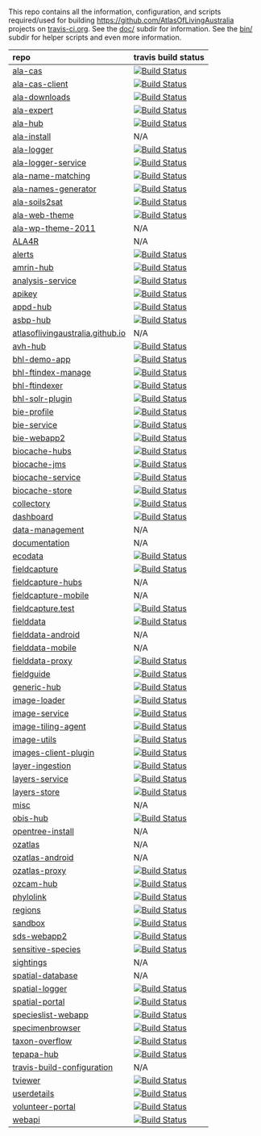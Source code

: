 This repo contains all the information, configuration, and scripts required/used for building https://github.com/AtlasOfLivingAustralia projects on [travis-ci.org](https://travis-ci.org).
See the [doc/](https://github.com/AtlasOfLivingAustralia/travis-build-configuration/tree/master/doc) subdir for information.
See the [bin/](https://github.com/AtlasOfLivingAustralia/travis-build-configuration/tree/master/bin) subdir for helper scripts and even more information.

|repo|travis build status|
|:---|:------------------|
|[ala-cas](https://github.com/AtlasOfLivingAustralia/ala-cas)|[![Build Status](https://travis-ci.org/AtlasOfLivingAustralia/ala-cas.svg?branch=master)](https://travis-ci.org/AtlasOfLivingAustralia/ala-cas)|
|[ala-cas-client](https://github.com/AtlasOfLivingAustralia/ala-cas-client)|[![Build Status](https://travis-ci.org/AtlasOfLivingAustralia/ala-cas-client.svg?branch=master)](https://travis-ci.org/AtlasOfLivingAustralia/ala-cas-client)|
|[ala-downloads](https://github.com/AtlasOfLivingAustralia/ala-downloads)|[![Build Status](https://travis-ci.org/AtlasOfLivingAustralia/ala-downloads.svg?branch=master)](https://travis-ci.org/AtlasOfLivingAustralia/ala-downloads)|
|[ala-expert](https://github.com/AtlasOfLivingAustralia/ala-expert)|[![Build Status](https://travis-ci.org/AtlasOfLivingAustralia/ala-expert.svg?branch=master)](https://travis-ci.org/AtlasOfLivingAustralia/ala-expert)|
|[ala-hub](https://github.com/AtlasOfLivingAustralia/ala-hub)|[![Build Status](https://travis-ci.org/AtlasOfLivingAustralia/ala-hub.svg?branch=master)](https://travis-ci.org/AtlasOfLivingAustralia/ala-hub)|
|[ala-install](https://github.com/AtlasOfLivingAustralia/ala-install)|N/A|
|[ala-logger](https://github.com/AtlasOfLivingAustralia/ala-logger)|[![Build Status](https://travis-ci.org/AtlasOfLivingAustralia/ala-logger.svg?branch=master)](https://travis-ci.org/AtlasOfLivingAustralia/ala-logger)|
|[ala-logger-service](https://github.com/AtlasOfLivingAustralia/ala-logger-service)|[![Build Status](https://travis-ci.org/AtlasOfLivingAustralia/ala-logger-service.svg?branch=master)](https://travis-ci.org/AtlasOfLivingAustralia/ala-logger-service)|
|[ala-name-matching](https://github.com/AtlasOfLivingAustralia/ala-name-matching)|[![Build Status](https://travis-ci.org/AtlasOfLivingAustralia/ala-name-matching.svg?branch=master)](https://travis-ci.org/AtlasOfLivingAustralia/ala-name-matching)|
|[ala-names-generator](https://github.com/AtlasOfLivingAustralia/ala-names-generator)|[![Build Status](https://travis-ci.org/AtlasOfLivingAustralia/ala-names-generator.svg?branch=master)](https://travis-ci.org/AtlasOfLivingAustralia/ala-names-generator)|
|[ala-soils2sat](https://github.com/AtlasOfLivingAustralia/ala-soils2sat)|[![Build Status](https://travis-ci.org/AtlasOfLivingAustralia/ala-soils2sat.svg?branch=master)](https://travis-ci.org/AtlasOfLivingAustralia/ala-soils2sat)|
|[ala-web-theme](https://github.com/AtlasOfLivingAustralia/ala-web-theme)|[![Build Status](https://travis-ci.org/AtlasOfLivingAustralia/ala-web-theme.svg?branch=master)](https://travis-ci.org/AtlasOfLivingAustralia/ala-web-theme)|
|[ala-wp-theme-2011](https://github.com/AtlasOfLivingAustralia/ala-wp-theme-2011)|N/A|
|[ALA4R](https://github.com/AtlasOfLivingAustralia/ALA4R)|N/A|
|[alerts](https://github.com/AtlasOfLivingAustralia/alerts)|[![Build Status](https://travis-ci.org/AtlasOfLivingAustralia/alerts.svg?branch=master)](https://travis-ci.org/AtlasOfLivingAustralia/alerts)|
|[amrin-hub](https://github.com/AtlasOfLivingAustralia/amrin-hub)|[![Build Status](https://travis-ci.org/AtlasOfLivingAustralia/amrin-hub.svg?branch=master)](https://travis-ci.org/AtlasOfLivingAustralia/amrin-hub)|
|[analysis-service](https://github.com/AtlasOfLivingAustralia/analysis-service)|[![Build Status](https://travis-ci.org/AtlasOfLivingAustralia/analysis-service.svg?branch=master)](https://travis-ci.org/AtlasOfLivingAustralia/analysis-service)|
|[apikey](https://github.com/AtlasOfLivingAustralia/apikey)|[![Build Status](https://travis-ci.org/AtlasOfLivingAustralia/apikey.svg?branch=master)](https://travis-ci.org/AtlasOfLivingAustralia/apikey)|
|[appd-hub](https://github.com/AtlasOfLivingAustralia/appd-hub)|[![Build Status](https://travis-ci.org/AtlasOfLivingAustralia/appd-hub.svg?branch=master)](https://travis-ci.org/AtlasOfLivingAustralia/appd-hub)|
|[asbp-hub](https://github.com/AtlasOfLivingAustralia/asbp-hub)|[![Build Status](https://travis-ci.org/AtlasOfLivingAustralia/asbp-hub.svg?branch=master)](https://travis-ci.org/AtlasOfLivingAustralia/asbp-hub)|
|[atlasoflivingaustralia.github.io](https://github.com/AtlasOfLivingAustralia/atlasoflivingaustralia.github.io)|N/A|
|[avh-hub](https://github.com/AtlasOfLivingAustralia/avh-hub)|[![Build Status](https://travis-ci.org/AtlasOfLivingAustralia/avh-hub.svg?branch=master)](https://travis-ci.org/AtlasOfLivingAustralia/avh-hub)|
|[bhl-demo-app](https://github.com/AtlasOfLivingAustralia/bhl-demo-app)|[![Build Status](https://travis-ci.org/AtlasOfLivingAustralia/bhl-demo-app.svg?branch=master)](https://travis-ci.org/AtlasOfLivingAustralia/bhl-demo-app)|
|[bhl-ftindex-manage](https://github.com/AtlasOfLivingAustralia/bhl-ftindex-manage)|[![Build Status](https://travis-ci.org/AtlasOfLivingAustralia/bhl-ftindex-manage.svg?branch=master)](https://travis-ci.org/AtlasOfLivingAustralia/bhl-ftindex-manage)|
|[bhl-ftindexer](https://github.com/AtlasOfLivingAustralia/bhl-ftindexer)|[![Build Status](https://travis-ci.org/AtlasOfLivingAustralia/bhl-ftindexer.svg?branch=master)](https://travis-ci.org/AtlasOfLivingAustralia/bhl-ftindexer)|
|[bhl-solr-plugin](https://github.com/AtlasOfLivingAustralia/bhl-solr-plugin)|[![Build Status](https://travis-ci.org/AtlasOfLivingAustralia/bhl-solr-plugin.svg?branch=master)](https://travis-ci.org/AtlasOfLivingAustralia/bhl-solr-plugin)|
|[bie-profile](https://github.com/AtlasOfLivingAustralia/bie-profile)|[![Build Status](https://travis-ci.org/AtlasOfLivingAustralia/bie-profile.svg?branch=master)](https://travis-ci.org/AtlasOfLivingAustralia/bie-profile)|
|[bie-service](https://github.com/AtlasOfLivingAustralia/bie-service)|[![Build Status](https://travis-ci.org/AtlasOfLivingAustralia/bie-service.svg?branch=master)](https://travis-ci.org/AtlasOfLivingAustralia/bie-service)|
|[bie-webapp2](https://github.com/AtlasOfLivingAustralia/bie-webapp2)|[![Build Status](https://travis-ci.org/AtlasOfLivingAustralia/bie-webapp2.svg?branch=master)](https://travis-ci.org/AtlasOfLivingAustralia/bie-webapp2)|
|[biocache-hubs](https://github.com/AtlasOfLivingAustralia/biocache-hubs)|[![Build Status](https://travis-ci.org/AtlasOfLivingAustralia/biocache-hubs.svg?branch=master)](https://travis-ci.org/AtlasOfLivingAustralia/biocache-hubs)|
|[biocache-jms](https://github.com/AtlasOfLivingAustralia/biocache-jms)|[![Build Status](https://travis-ci.org/AtlasOfLivingAustralia/biocache-jms.svg?branch=master)](https://travis-ci.org/AtlasOfLivingAustralia/biocache-jms)|
|[biocache-service](https://github.com/AtlasOfLivingAustralia/biocache-service)|[![Build Status](https://travis-ci.org/AtlasOfLivingAustralia/biocache-service.svg?branch=master)](https://travis-ci.org/AtlasOfLivingAustralia/biocache-service)|
|[biocache-store](https://github.com/AtlasOfLivingAustralia/biocache-store)|[![Build Status](https://travis-ci.org/AtlasOfLivingAustralia/biocache-store.svg?branch=master)](https://travis-ci.org/AtlasOfLivingAustralia/biocache-store)|
|[collectory](https://github.com/AtlasOfLivingAustralia/collectory)|[![Build Status](https://travis-ci.org/AtlasOfLivingAustralia/collectory.svg?branch=master)](https://travis-ci.org/AtlasOfLivingAustralia/collectory)|
|[dashboard](https://github.com/AtlasOfLivingAustralia/dashboard)|[![Build Status](https://travis-ci.org/AtlasOfLivingAustralia/dashboard.svg?branch=master)](https://travis-ci.org/AtlasOfLivingAustralia/dashboard)|
|[data-management](https://github.com/AtlasOfLivingAustralia/data-management)|N/A|
|[documentation](https://github.com/AtlasOfLivingAustralia/documentation)|N/A|
|[ecodata](https://github.com/AtlasOfLivingAustralia/ecodata)|[![Build Status](https://travis-ci.org/AtlasOfLivingAustralia/ecodata.svg?branch=master)](https://travis-ci.org/AtlasOfLivingAustralia/ecodata)|
|[fieldcapture](https://github.com/AtlasOfLivingAustralia/fieldcapture)|[![Build Status](https://travis-ci.org/AtlasOfLivingAustralia/fieldcapture.svg?branch=master)](https://travis-ci.org/AtlasOfLivingAustralia/fieldcapture)|
|[fieldcapture-hubs](https://github.com/AtlasOfLivingAustralia/fieldcapture-hubs)|N/A|
|[fieldcapture-mobile](https://github.com/AtlasOfLivingAustralia/fieldcapture-mobile)|N/A|
|[fieldcapture.test](https://github.com/AtlasOfLivingAustralia/fieldcapture.test)|[![Build Status](https://travis-ci.org/AtlasOfLivingAustralia/fieldcapture.test.svg?branch=master)](https://travis-ci.org/AtlasOfLivingAustralia/fieldcapture.test)|
|[fielddata](https://github.com/AtlasOfLivingAustralia/fielddata)|[![Build Status](https://travis-ci.org/AtlasOfLivingAustralia/fielddata.svg?branch=master)](https://travis-ci.org/AtlasOfLivingAustralia/fielddata)|
|[fielddata-android](https://github.com/AtlasOfLivingAustralia/fielddata-android)|N/A|
|[fielddata-mobile](https://github.com/AtlasOfLivingAustralia/fielddata-mobile)|N/A|
|[fielddata-proxy](https://github.com/AtlasOfLivingAustralia/fielddata-proxy)|[![Build Status](https://travis-ci.org/AtlasOfLivingAustralia/fielddata-proxy.svg?branch=master)](https://travis-ci.org/AtlasOfLivingAustralia/fielddata-proxy)|
|[fieldguide](https://github.com/AtlasOfLivingAustralia/fieldguide)|[![Build Status](https://travis-ci.org/AtlasOfLivingAustralia/fieldguide.svg?branch=master)](https://travis-ci.org/AtlasOfLivingAustralia/fieldguide)|
|[generic-hub](https://github.com/AtlasOfLivingAustralia/generic-hub)|[![Build Status](https://travis-ci.org/AtlasOfLivingAustralia/generic-hub.svg?branch=master)](https://travis-ci.org/AtlasOfLivingAustralia/generic-hub)|
|[image-loader](https://github.com/AtlasOfLivingAustralia/image-loader)|[![Build Status](https://travis-ci.org/AtlasOfLivingAustralia/image-loader.svg?branch=master)](https://travis-ci.org/AtlasOfLivingAustralia/image-loader)|
|[image-service](https://github.com/AtlasOfLivingAustralia/image-service)|[![Build Status](https://travis-ci.org/AtlasOfLivingAustralia/image-service.svg?branch=master)](https://travis-ci.org/AtlasOfLivingAustralia/image-service)|
|[image-tiling-agent](https://github.com/AtlasOfLivingAustralia/image-tiling-agent)|[![Build Status](https://travis-ci.org/AtlasOfLivingAustralia/image-tiling-agent.svg?branch=master)](https://travis-ci.org/AtlasOfLivingAustralia/image-tiling-agent)|
|[image-utils](https://github.com/AtlasOfLivingAustralia/image-utils)|[![Build Status](https://travis-ci.org/AtlasOfLivingAustralia/image-utils.svg?branch=master)](https://travis-ci.org/AtlasOfLivingAustralia/image-utils)|
|[images-client-plugin](https://github.com/AtlasOfLivingAustralia/images-client-plugin)|[![Build Status](https://travis-ci.org/AtlasOfLivingAustralia/images-client-plugin.svg?branch=master)](https://travis-ci.org/AtlasOfLivingAustralia/images-client-plugin)|
|[layer-ingestion](https://github.com/AtlasOfLivingAustralia/layer-ingestion)|[![Build Status](https://travis-ci.org/AtlasOfLivingAustralia/layer-ingestion.svg?branch=master)](https://travis-ci.org/AtlasOfLivingAustralia/layer-ingestion)|
|[layers-service](https://github.com/AtlasOfLivingAustralia/layers-service)|[![Build Status](https://travis-ci.org/AtlasOfLivingAustralia/layers-service.svg?branch=master)](https://travis-ci.org/AtlasOfLivingAustralia/layers-service)|
|[layers-store](https://github.com/AtlasOfLivingAustralia/layers-store)|[![Build Status](https://travis-ci.org/AtlasOfLivingAustralia/layers-store.svg?branch=master)](https://travis-ci.org/AtlasOfLivingAustralia/layers-store)|
|[misc](https://github.com/AtlasOfLivingAustralia/misc)|N/A|
|[obis-hub](https://github.com/AtlasOfLivingAustralia/obis-hub)|[![Build Status](https://travis-ci.org/AtlasOfLivingAustralia/obis-hub.svg?branch=master)](https://travis-ci.org/AtlasOfLivingAustralia/obis-hub)|
|[opentree-install](https://github.com/AtlasOfLivingAustralia/opentree-install)|N/A|
|[ozatlas](https://github.com/AtlasOfLivingAustralia/ozatlas)|N/A|
|[ozatlas-android](https://github.com/AtlasOfLivingAustralia/ozatlas-android)|N/A|
|[ozatlas-proxy](https://github.com/AtlasOfLivingAustralia/ozatlas-proxy)|[![Build Status](https://travis-ci.org/AtlasOfLivingAustralia/ozatlas-proxy.svg?branch=master)](https://travis-ci.org/AtlasOfLivingAustralia/ozatlas-proxy)|
|[ozcam-hub](https://github.com/AtlasOfLivingAustralia/ozcam-hub)|[![Build Status](https://travis-ci.org/AtlasOfLivingAustralia/ozcam-hub.svg?branch=master)](https://travis-ci.org/AtlasOfLivingAustralia/ozcam-hub)|
|[phylolink](https://github.com/AtlasOfLivingAustralia/phylolink)|[![Build Status](https://travis-ci.org/AtlasOfLivingAustralia/phylolink.svg?branch=master)](https://travis-ci.org/AtlasOfLivingAustralia/phylolink)|
|[regions](https://github.com/AtlasOfLivingAustralia/regions)|[![Build Status](https://travis-ci.org/AtlasOfLivingAustralia/regions.svg?branch=master)](https://travis-ci.org/AtlasOfLivingAustralia/regions)|
|[sandbox](https://github.com/AtlasOfLivingAustralia/sandbox)|[![Build Status](https://travis-ci.org/AtlasOfLivingAustralia/sandbox.svg?branch=master)](https://travis-ci.org/AtlasOfLivingAustralia/sandbox)|
|[sds-webapp2](https://github.com/AtlasOfLivingAustralia/sds-webapp2)|[![Build Status](https://travis-ci.org/AtlasOfLivingAustralia/sds-webapp2.svg?branch=master)](https://travis-ci.org/AtlasOfLivingAustralia/sds-webapp2)|
|[sensitive-species](https://github.com/AtlasOfLivingAustralia/sensitive-species)|[![Build Status](https://travis-ci.org/AtlasOfLivingAustralia/sensitive-species.svg?branch=master)](https://travis-ci.org/AtlasOfLivingAustralia/sensitive-species)|
|[sightings](https://github.com/AtlasOfLivingAustralia/sightings)|N/A|
|[spatial-database](https://github.com/AtlasOfLivingAustralia/spatial-database)|N/A|
|[spatial-logger](https://github.com/AtlasOfLivingAustralia/spatial-logger)|[![Build Status](https://travis-ci.org/AtlasOfLivingAustralia/spatial-logger.svg?branch=master)](https://travis-ci.org/AtlasOfLivingAustralia/spatial-logger)|
|[spatial-portal](https://github.com/AtlasOfLivingAustralia/spatial-portal)|[![Build Status](https://travis-ci.org/AtlasOfLivingAustralia/spatial-portal.svg?branch=master)](https://travis-ci.org/AtlasOfLivingAustralia/spatial-portal)|
|[specieslist-webapp](https://github.com/AtlasOfLivingAustralia/specieslist-webapp)|[![Build Status](https://travis-ci.org/AtlasOfLivingAustralia/specieslist-webapp.svg?branch=master)](https://travis-ci.org/AtlasOfLivingAustralia/specieslist-webapp)|
|[specimenbrowser](https://github.com/AtlasOfLivingAustralia/specimenbrowser)|[![Build Status](https://travis-ci.org/AtlasOfLivingAustralia/specimenbrowser.svg?branch=master)](https://travis-ci.org/AtlasOfLivingAustralia/specimenbrowser)|
|[taxon-overflow](https://github.com/AtlasOfLivingAustralia/taxon-overflow)|[![Build Status](https://travis-ci.org/AtlasOfLivingAustralia/taxon-overflow.svg?branch=master)](https://travis-ci.org/AtlasOfLivingAustralia/taxon-overflow)|
|[tepapa-hub](https://github.com/AtlasOfLivingAustralia/tepapa-hub)|[![Build Status](https://travis-ci.org/AtlasOfLivingAustralia/tepapa-hub.svg?branch=master)](https://travis-ci.org/AtlasOfLivingAustralia/tepapa-hub)|
|[travis-build-configuration](https://github.com/AtlasOfLivingAustralia/travis-build-configuration)|N/A|
|[tviewer](https://github.com/AtlasOfLivingAustralia/tviewer)|[![Build Status](https://travis-ci.org/AtlasOfLivingAustralia/tviewer.svg?branch=master)](https://travis-ci.org/AtlasOfLivingAustralia/tviewer)|
|[userdetails](https://github.com/AtlasOfLivingAustralia/userdetails)|[![Build Status](https://travis-ci.org/AtlasOfLivingAustralia/userdetails.svg?branch=master)](https://travis-ci.org/AtlasOfLivingAustralia/userdetails)|
|[volunteer-portal](https://github.com/AtlasOfLivingAustralia/volunteer-portal)|[![Build Status](https://travis-ci.org/AtlasOfLivingAustralia/volunteer-portal.svg?branch=master)](https://travis-ci.org/AtlasOfLivingAustralia/volunteer-portal)|
|[webapi](https://github.com/AtlasOfLivingAustralia/webapi)|[![Build Status](https://travis-ci.org/AtlasOfLivingAustralia/webapi.svg?branch=master)](https://travis-ci.org/AtlasOfLivingAustralia/webapi)|
